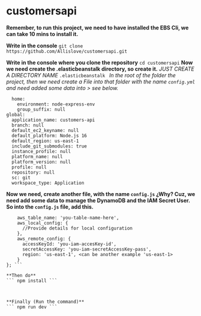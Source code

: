 # customersapi

**Remember, to run this project, we need to have installed the EBS Cli, we can take 10 mins to install it.**

**Write in the console**
``` git clone https://github.com/Allislove/customersapi.git ```

**Write in the console where you clone the repository**
``` cd customersapi ```
**Now we need create the .elasticbeanstalk directory, so create it.**
 *JUST CREATE A DIRECTORY NAME* ```.elasticbeanstalk ``` *In the root of the folder the project, then we need create a File into that folder with the name ```config.yml``` and need added some data into > see below.*

``` branch-defaults:
  home:
    environment: node-express-env
    group_suffix: null
global:
  application_name: customers-api
  branch: null
  default_ec2_keyname: null
  default_platform: Node.js 16
  default_region: us-east-1
  include_git_submodules: true
  instance_profile: null
  platform_name: null
  platform_version: null
  profile: null
  repository: null
  sc: git
  workspace_type: Application
 ```

**Now we need, create another file, with the name ```config.js``` ¿Why?
Cuz, we need add some data to manage the DynamoDB and the IAM Secret User. So into the ```config.js``` file, add this.**

``` module.exports = {
    aws_table_name: 'you-table-name-here',
    aws_local_config: {
      //Provide details for local configuration
    },
    aws_remote_config: {
      accessKeyId: 'you-iam-accesKey-id',
      secretAccessKey: 'you-iam-secretAccessKey-pass',
      region: 'us-east-1', <can be another example 'us-east-1>
    }
}; ```

**Then do** 
``` npm install ```



**Finally (Run the command)**
``` npm run dev ```


